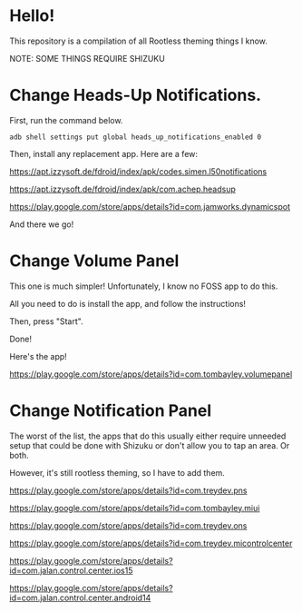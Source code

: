 # Hello!
This repository is a compilation of all Rootless theming things I know.

NOTE: SOME THINGS REQUIRE SHIZUKU

# Change Heads-Up Notifications.

First, run the command below.
```
adb shell settings put global heads_up_notifications_enabled 0
```

Then, install any replacement app. Here are a few:

https://apt.izzysoft.de/fdroid/index/apk/codes.simen.l50notifications

https://apt.izzysoft.de/fdroid/index/apk/com.achep.headsup

https://play.google.com/store/apps/details?id=com.jamworks.dynamicspot

And there we go!

# Change Volume Panel

This one is much simpler! Unfortunately, I know no FOSS app to do this.

All you need to do is install the app, and follow the instructions!

Then, press "Start".

Done!

Here's the app!

https://play.google.com/store/apps/details?id=com.tombayley.volumepanel

# Change Notification Panel

The worst of the list, the apps that do this usually either require unneeded setup that could be done with Shizuku or don't allow you to tap an area. Or both.

However, it's still rootless theming, so I have to add them.

https://play.google.com/store/apps/details?id=com.treydev.pns

https://play.google.com/store/apps/details?id=com.tombayley.miui

https://play.google.com/store/apps/details?id=com.treydev.ons

https://play.google.com/store/apps/details?id=com.treydev.micontrolcenter

https://play.google.com/store/apps/details?id=com.jalan.control.center.ios15

https://play.google.com/store/apps/details?id=com.jalan.control.center.android14
